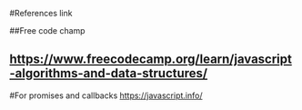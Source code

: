 #References link

##Free code champ
##  https://www.freecodecamp.org/learn/javascript-algorithms-and-data-structures/


#For promises and callbacks
https://javascript.info/
